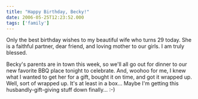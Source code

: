 ```yaml
---
title: "Happy Birthday, Becky!"
date: 2006-05-25T12:23:52.000
tags: ['family']
---
```


Only the best birthday wishes to my beautiful wife who turns 29 today. She is a faithful partner, dear friend, and loving mother to our girls. I am truly blessed.

Becky's parents are in town this week, so we'll all go out for dinner to our new favorite BBQ place tonight to celebrate. And, woohoo for me, I knew what I wanted to get her for a gift, bought it on time, and got it wrapped up. Well, sort of wrapped up. It's at least in a box... Maybe I'm getting this husbandly-gift-giving stuff down finally... :-)
